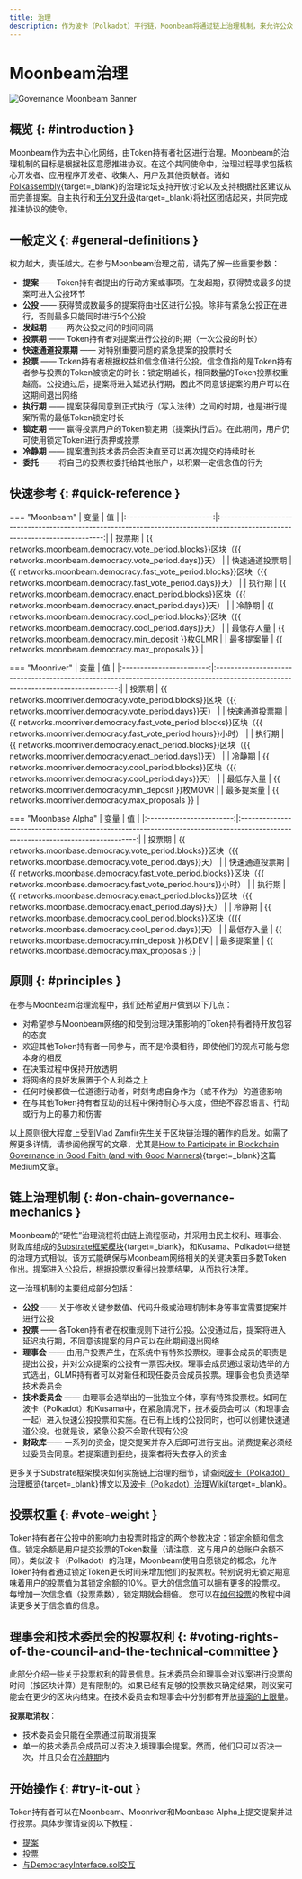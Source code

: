 ```yaml
---
title: 治理
description: 作为波卡（Polkadot）平行链，Moonbeam将通过链上治理机制，来允许公众进行质押权重投票
---
```


# Moonbeam治理

![Governance Moonbeam Banner](/images/learn/features/governance/governance-overview-banner.png)

## 概览 {: #introduction }

Moonbeam作为去中心化网络，由Token持有者社区进行治理。Moonbeam的治理机制的目标是根据社区意愿推进协议。在这个共同使命中，治理过程寻求包括核心开发者、应用程序开发者、收集人、用户及其他贡献者。诸如[Polkassembly](https://moonbeam.polkassembly.network/){target=_blank}的治理论坛支持开放讨论以及支持根据社区建议从而完善提案。自主执行和[无分叉升级](https://wiki.polkadot.network/docs/learn-runtime-upgrades#forkless-upgrades/){target=_blank}将社区团结起来，共同完成推进协议的使命。

## 一般定义 {: #general-definitions }

权力越大，责任越大。在参与Moonbeam治理之前，请先了解一些重要参数：

 - **提案**—— Token持有者提出的行动方案或事项。在发起期，获得赞成最多的提案可进入公投环节
 - **公投** —— 获得赞成数最多的提案将由社区进行公投。除非有紧急公投正在进行，否则最多只能同时进行5个公投
 - **发起期** —— 两次公投之间的时间间隔
 - **投票期** —— Token持有者对提案进行公投的时期（一次公投的时长）
 - **快速通道投票期** —— 对特别重要问题的紧急提案的投票时长
- **投票** —— Token持有者根据权益和信念值进行公投。信念值指的是Token持有者参与投票的Token被锁定的时长：锁定期越长，相同数量的Token投票权重越高。公投通过后，提案将进入延迟执行期，因此不同意该提案的用户可以在这期间退出网络
 - **执行期** —— 提案获得同意到正式执行（写入法律）之间的时期，也是进行提案所需的最低Token锁定时长
 - **锁定期** —— 赢得投票用户的Token锁定期（提案执行后）。在此期间，用户仍可使用锁定Token进行质押或投票
 - **冷静期** —— 提案遭到技术委员会否决直至可以再次提交的持续时长
 - **委托** —— 将自己的投票权委托给其他账户，以积累一定信念值的行为

## 快速参考 {: #quick-reference }

=== "Moonbeam"
    |         变量         |                                                            值                                                             |
    |:------------------------:|:----------------------------------------------------------------------------------------------------------------------------:|
    |      投票期       |     {{ networks.moonbeam.democracy.vote_period.blocks}}区块（{{ networks.moonbeam.democracy.vote_period.days}}天）      |
    | 快速通道投票期 | {{ networks.moonbeam.democracy.fast_vote_period.blocks}}区块（{{ networks.moonbeam.democracy.fast_vote_period.days}}天） |
    |     执行期     |    {{ networks.moonbeam.democracy.enact_period.blocks}}区块（{{ networks.moonbeam.democracy.enact_period.days}}天）     |
    |     冷静期      |     {{ networks.moonbeam.democracy.cool_period.blocks}}区块（{{ networks.moonbeam.democracy.cool_period.days}}天）      |
    |     最低存入量      |                                      {{ networks.moonbeam.democracy.min_deposit }}枚GLMR                                      |
    |    最多提案量     |                                       {{ networks.moonbeam.democracy.max_proposals }}                                        |

=== "Moonriver"
    |         变量         |                                                               值                                                               |
    |:------------------------:|:---------------------------------------------------------------------------------------------------------------------------------:|
    |      投票期       |       {{ networks.moonriver.democracy.vote_period.blocks}}区块（{{ networks.moonriver.democracy.vote_period.days}}天）       |
    | 快速通道投票期 | {{ networks.moonriver.democracy.fast_vote_period.blocks}}区块（{{ networks.moonriver.democracy.fast_vote_period.hours}}小时） |
    |     执行期     |      {{ networks.moonriver.democracy.enact_period.blocks}}区块（{{ networks.moonriver.democracy.enact_period.days}}天）       |
    |     冷静期      |       {{ networks.moonriver.democracy.cool_period.blocks}}区块（{{ networks.moonriver.democracy.cool_period.days}}天）       |
    |     最低存入量      |                                        {{ networks.moonriver.democracy.min_deposit }}枚MOVR                                        |
    |    最多提案量     |                                         {{ networks.moonriver.democracy.max_proposals }}                                          |

=== "Moonbase Alpha"
    |         变量         |                                                              值                                                              |
    |:------------------------:|:-------------------------------------------------------------------------------------------------------------------------------:|
    |      投票期       |       {{ networks.moonbase.democracy.vote_period.blocks}}区块（{{ networks.moonbase.democracy.vote_period.days}}天）       |
    | 快速通道投票期 | {{ networks.moonbase.democracy.fast_vote_period.blocks}}区块（{{ networks.moonbase.democracy.fast_vote_period.hours}}小时） |
    |     执行期     |      {{ networks.moonbase.democracy.enact_period.blocks}}区块（{{ networks.moonbase.democracy.enact_period.days}}天）       |
    |     冷静期      |       {{ networks.moonbase.democracy.cool_period.blocks}}区块（({{ networks.moonbase.democracy.cool_period.days}}天）       |
    |     最低存入量      |                                        {{ networks.moonbase.democracy.min_deposit }}枚DEV                                        |
    |    最多提案量     |                                         {{ networks.moonbase.democracy.max_proposals }}                                         |

## 原则 {: #principles }

在参与Moonbeam治理流程中，我们还希望用户做到以下几点：

 - 对希望参与Moonbeam网络的和受到治理决策影响的Token持有者持开放包容的态度
 - 欢迎其他Token持有者一同参与，而不是冷漠相待，即使他们的观点可能与您本身的相反
 - 在决策过程中保持开放透明
 - 将网络的良好发展置于个人利益之上
 - 任何时候都做一位道德行动者，时刻考虑自身作为（或不作为）的道德影响
 - 在与其他Token持有者互动的过程中保持耐心与大度，但绝不容忍语言、行动或行为上的暴力和伤害

以上原则很大程度上受到Vlad Zamfir先生关于区块链治理的著作的启发。如需了解更多详情，请参阅他撰写的文章，尤其是[How to Participate in Blockchain Governance in Good Faith (and with Good Manners)](https://medium.com/@Vlad_Zamfir/how-to-participate-in-blockchain-governance-in-good-faith-and-with-good-manners-bd4e16846434){target=_blank}这篇Medium文章。

## 链上治理机制 {: #on-chain-governance-mechanics }

Moonbeam的“硬性”治理流程将由链上流程驱动，并采用由民主权利、理事会、财政库组成的[Substrate框架模块](/learn/platform/glossary/#substrate-frame-pallets){target=_blank}，和Kusama、Polkadot中继链的治理方式相似。该方式能确保与Moonbeam网络相关的关键决策由多数Token作出。提案进入公投后，根据投票权重得出投票结果，从而执行决策。

这一治理机制的主要组成部分包括：

 - **公投** —— 关于修改关键参数值、代码升级或治理机制本身等事宜需要提案并进行公投
 - **投票** —— 各Token持有者在权重规则下进行公投。公投通过后，提案将进入延迟执行期，不同意该提案的用户可以在此期间退出网络
 - **理事会** —— 由用户投票产生，在系统中有特殊投票权。理事会成员的职责是提出公投，并对公众提案的公投有一票否决权。理事会成员通过滚动选举的方式选出，GLMR持有者可以对新任和现任委员会成员投票。理事会也负责选举技术委员会
 - **技术委员会** —— 由理事会选举出的一批独立个体，享有特殊投票权。如同在波卡（Polkadot）和Kusama中，在紧急情况下，技术委员会可以（和理事会一起）进入快速公投投票和实施。在已有上线的公投同时，也可以创建快速通道公投。也就是说，紧急公投不会取代现有公投
 - **财政库**—— 一系列的资金，提交提案并存入后即可进行支出。消费提案必须经过委员会同意。若提案遭到拒绝，提案者将失去存入的资金

更多关于Substrate框架模块如何实施链上治理的细节，请查阅[波卡（Polkadot）治理概览](https://polkadot.network/a-walkthrough-of-polkadots-governance/){target=_blank}博文以及[波卡（Polkadot）治理Wiki](https://wiki.polkadot.network/docs/learn-governance){target=_blank}。

## 投票权重 {: #vote-weight }

Token持有者在公投中的影响力由投票时指定的两个参数决定：锁定余额和信念值。锁定余额是用户提交投票的Token数量（请注意，这与用户的总账户余额不同）。类似波卡（Polkadot）的治理，Moonbeam使用自愿锁定的概念，允许Token持有者通过锁定Token更长时间来增加他们的投票权。特别说明无锁定期意味着用户的投票值为其锁定余额的10%。更大的信念值可以拥有更多的投票权。每增加一次信念值（投票乘数），锁定期就会翻倍。 您可以在[如何投票](/tokens/governance/voting/#how-to-vote)的教程中阅读更多关于信念值的信息。

## 理事会和技术委员会的投票权利 {: #voting-rights-of-the-council-and-the-technical-committee }

此部分介绍一些关于投票权利的背景信息。技术委员会和理事会对议案进行投票的时间（按区块计算）是有限制的。如果已经有足够的投票数来确定结果，则议案可能会在更少的区块内结束。在技术委员会和理事会中分别都有开放[提案的上限量](#quick-reference)。

**投票取消权**：

 - 技术委员会只能在全票通过前取消提案
 - 单一的技术委员会成员可以否决入境理事会提案。然而，他们只可以否决一次，并且只会在[冷静期](#quick-reference)内

## 开始操作 {: #try-it-out }

Token持有者可以在Moonbeam、Moonriver和Moonbase Alpha上提交提案并进行投票。具体步骤请查阅以下教程：

 - [提案](/tokens/governance/proposals/)
 - [投票](/tokens/governance/voting/)
 - [与DemocracyInterface.sol交互](/builders/tools/precompiles/democracy/)
